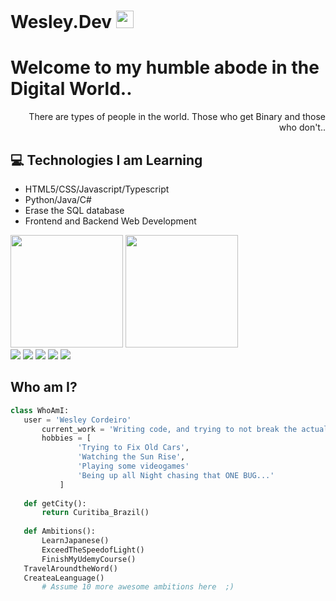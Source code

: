 # Wesley.Dev <img src="https://media.giphy.com/media/hvRJCLFzcasrR4ia7z/giphy.gif" width="28px" height="28px">

<h1>Welcome to my humble abode in the Digital World..</h1> 

<div style="text-align: right">There are types of people in the world. Those who get Binary and those who don't.. </div>

## :computer: Technologies I am Learning
* HTML5/CSS/Javascript/Typescript
* Python/Java/C#
* Erase the SQL database
* Frontend and Backend Web Development

<div>
    <img height="180em" src="https://github-readme-stats-wesleyff100s-projects.vercel.app/api?username=wesleyff100&theme=dark&show_icons=true&rank_icon=github&icon_color=%2303a1fc&custom_title=GitHub%20Stats">
    <img height="180em" src=https://github-readme-stats-wesleyff100s-projects.vercel.app/api/top-langs/?username=wesleyff100&theme=dark&layout=compact>
</div>

<div> 
  <a href="https://www.youtube.com/channel/UC_-uuuZbY0AAt9CViNzvc-Q" target="_blank"><img src="https://img.shields.io/badge/YouTube-FF0000?style=for-the-badge&logo=youtube&logoColor=white" target="_blank"></a>
  <a href="https://www.instagram.com/zwesley_cf/" target="_blank"><img src="https://img.shields.io/badge/-Instagram-%23E4405F?style=for-the-badge&logo=instagram&logoColor=white" target="_blank"></a>
 	 <a href="https://discord.gg" target="_blank"><img src="https://img.shields.io/badge/Discord-7289DA?style=for-the-badge&logo=discord&logoColor=white" target="_blank"></a> 
  <a href = "mailto:wesleyff100@gmail.com"><img src="https://img.shields.io/badge/-Gmail-%23333?style=for-the-badge&logo=gmail&logoColor=white" target="_blank"></a>
  <a href="https://www.linkedin.com/in/wesley-cordeiro1/" target="_blank"><img src="https://img.shields.io/badge/-LinkedIn-%230077B5?style=for-the-badge&logo=linkedin&logoColor=white" target="_blank"></a> 
  
</div>

 ## Who am I?
 ```python
 class WhoAmI:
 	user = 'Wesley Cordeiro'
		current_work = 'Writing code, and trying to not break the actual code'
		hobbies = [
				'Trying to Fix Old Cars',
				'Watching the Sun Rise',
				'Playing some videogames'
				'Being up all Night chasing that ONE BUG...'
			]
	
	def getCity():
		return Curitiba_Brazil()
	
	def Ambitions():
		LearnJapanese()
		ExceedTheSpeedofLight()
		FinishMyUdemyCourse()
    TravelAroundtheWord()
    CreateaLeanguage()
		# Assume 10 more awesome ambitions here  ;)
	
 ```